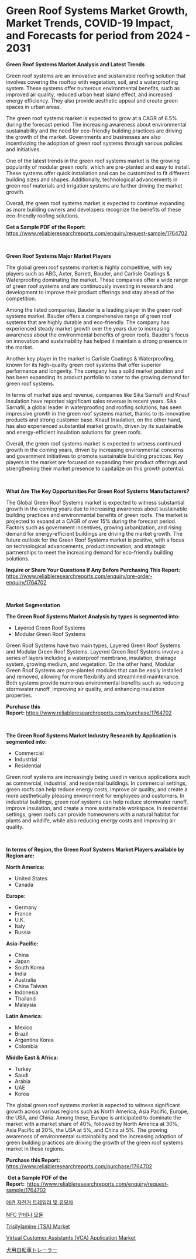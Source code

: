 <p><h1>Green Roof Systems Market Growth, Market Trends, COVID-19 Impact, and Forecasts for period from 2024 - 2031</h1></p><p><strong>Green Roof Systems Market Analysis and Latest Trends</strong></p>
<p><p>Green roof systems are an innovative and sustainable roofing solution that involves covering the rooftop with vegetation, soil, and a waterproofing system. These systems offer numerous environmental benefits, such as improved air quality, reduced urban heat island effect, and increased energy efficiency. They also provide aesthetic appeal and create green spaces in urban areas.</p><p>The green roof systems market is expected to grow at a CAGR of 6.5% during the forecast period. The increasing awareness about environmental sustainability and the need for eco-friendly building practices are driving the growth of the market. Governments and businesses are also incentivizing the adoption of green roof systems through various policies and initiatives.</p><p>One of the latest trends in the green roof systems market is the growing popularity of modular green roofs, which are pre-planted and easy to install. These systems offer quick installation and can be customized to fit different building sizes and shapes. Additionally, technological advancements in green roof materials and irrigation systems are further driving the market growth.</p><p>Overall, the green roof systems market is expected to continue expanding as more building owners and developers recognize the benefits of these eco-friendly roofing solutions.</p></p>
<p><strong>Get a Sample PDF of the Report:&nbsp;</strong> <a href="https://www.reliableresearchreports.com/enquiry/request-sample/1764702">https://www.reliableresearchreports.com/enquiry/request-sample/1764702</a></p>
<p>&nbsp;</p>
<p><strong>Green Roof Systems Major Market Players</strong></p>
<p><p>The global green roof systems market is highly competitive, with key players such as ABG, Axter, Barrett, Bauder, and Carlisle Coatings & Waterproofing dominating the market. These companies offer a wide range of green roof systems and are continuously investing in research and development to improve their product offerings and stay ahead of the competition.</p><p>Among the listed companies, Bauder is a leading player in the green roof systems market. Bauder offers a comprehensive range of green roof systems that are highly durable and eco-friendly. The company has experienced steady market growth over the years due to increasing awareness about the environmental benefits of green roofs. Bauder's focus on innovation and sustainability has helped it maintain a strong presence in the market.</p><p>Another key player in the market is Carlisle Coatings & Waterproofing, known for its high-quality green roof systems that offer superior performance and longevity. The company has a solid market position and has been expanding its product portfolio to cater to the growing demand for green roof systems.</p><p>In terms of market size and revenue, companies like Sika Sarnafil and Knauf Insulation have reported significant sales revenue in recent years. Sika Sarnafil, a global leader in waterproofing and roofing solutions, has seen impressive growth in the green roof systems market, thanks to its innovative products and strong customer base. Knauf Insulation, on the other hand, has also experienced substantial market growth, driven by its sustainable and energy-efficient insulation solutions for green roofs.</p><p>Overall, the green roof systems market is expected to witness continued growth in the coming years, driven by increasing environmental concerns and government initiatives to promote sustainable building practices. Key players in the market are focused on expanding their product offerings and strengthening their market presence to capitalize on this growth potential.</p></p>
<p>&nbsp;</p>
<p><strong>What Are The Key Opportunities For Green Roof Systems Manufacturers?</strong></p>
<p><p>The Global Green Roof Systems market is expected to witness substantial growth in the coming years due to increasing awareness about sustainable building practices and environmental benefits of green roofs. The market is projected to expand at a CAGR of over 15% during the forecast period. Factors such as government incentives, growing urbanization, and rising demand for energy-efficient buildings are driving the market growth. The future outlook for the Green Roof Systems market is positive, with a focus on technological advancements, product innovation, and strategic partnerships to meet the increasing demand for eco-friendly building solutions.</p></p>
<p><strong>Inquire or Share Your Questions If Any Before Purchasing This Report:</strong> <a href="https://www.reliableresearchreports.com/enquiry/pre-order-enquiry/1764702">https://www.reliableresearchreports.com/enquiry/pre-order-enquiry/1764702</a></p>
<p>&nbsp;</p>
<p><strong>Market Segmentation</strong></p>
<p><strong>The Green Roof Systems Market Analysis by types is segmented into:</strong></p>
<p><ul><li>Layered Green Roof Systems</li><li>Modular Green Roof Systems</li></ul></p>
<p><p>Green Roof Systems have two main types, Layered Green Roof Systems and Modular Green Roof Systems. Layered Green Roof Systems involve a series of layers including a waterproof membrane, insulation, drainage system, growing medium, and vegetation. On the other hand, Modular Green Roof Systems are pre-planted modules that can be easily installed and removed, allowing for more flexibility and streamlined maintenance. Both systems provide numerous environmental benefits such as reducing stormwater runoff, improving air quality, and enhancing insulation properties.</p></p>
<p><strong>Purchase this Report:&nbsp;</strong><a href="https://www.reliableresearchreports.com/purchase/1764702">https://www.reliableresearchreports.com/purchase/1764702</a></p>
<p>&nbsp;</p>
<p><strong>The Green Roof Systems Market Industry Research by Application is segmented into:</strong></p>
<p><ul><li>Commercial</li><li>Industrial</li><li>Residential</li></ul></p>
<p><p>Green roof systems are increasingly being used in various applications such as commercial, industrial, and residential buildings. In commercial settings, green roofs can help reduce energy costs, improve air quality, and create a more aesthetically pleasing environment for employees and customers. In industrial buildings, green roof systems can help reduce stormwater runoff, improve insulation, and create a more sustainable workspace. In residential settings, green roofs can provide homeowners with a natural habitat for plants and wildlife, while also reducing energy costs and improving air quality.</p></p>
<p>&nbsp;</p>
<p><strong>In terms of Region, the Green Roof Systems Market Players available by Region are:</strong></p>
<p>
    <p> <strong> North America: </strong>
        <ul>
            <li>United States</li>
            <li>Canada</li>
        </ul>
        </p> 
    <p> <strong> Europe: </strong>
        <ul>
            <li>Germany</li>
            <li>France</li>
            <li>U.K.</li>
            <li>Italy</li>
            <li>Russia</li>
        </ul>
        </p> 
    <p> <strong> Asia-Pacific: </strong>
        <ul>
            <li>China</li>
            <li>Japan</li>
            <li>South Korea</li>
            <li>India</li>
            <li>Australia</li>
            <li>China Taiwan</li>
            <li>Indonesia</li>
            <li>Thailand</li>
            <li>Malaysia</li>
        </ul>
        </p> 
    <p> <strong> Latin America: </strong>
        <ul>
            <li>Mexico</li>
            <li>Brazil</li>
            <li>Argentina Korea</li>
            <li>Colombia</li>
        </ul>
        </p> 
    <p> <strong> Middle East & Africa: </strong>
        <ul>
            <li>Turkey</li>
            <li>Saudi</li>
            <li>Arabia</li>
            <li>UAE</li>
            <li>Korea</li>
        </ul>
    </p>
    </p>
<p><p>The global green roof systems market is expected to witness significant growth across various regions such as North America, Asia Pacific, Europe, the USA, and China. Among these, Europe is anticipated to dominate the market with a market share of 40%, followed by North America at 30%, Asia Pacific at 20%, the USA at 5%, and China at 5%. The growing awareness of environmental sustainability and the increasing adoption of green building practices are driving the growth of the green roof systems market in these regions.</p></p>
<p><strong>Purchase this Report: </strong><a href="https://www.reliableresearchreports.com/purchase/1764702">https://www.reliableresearchreports.com/purchase/1764702</a></p>
<p>&nbsp;<strong>Get a Sample PDF of the Report:&nbsp;&nbsp;</strong><a href="https://www.reliableresearchreports.com/enquiry/request-sample/1764702">https://www.reliableresearchreports.com/enquiry/request-sample/1764702</a></p>
<p><strong></strong></p>
<p><p><a href="https://medium.com/@skyleitney456456/%EA%B0%9C-%EC%9E%90%EC%A0%84%EA%B1%B0-%ED%8A%B8%EB%A0%88%EC%9D%BC%EB%9F%AC%EC%99%80-%EC%9C%A0%EB%AA%A8%EC%B0%A8-%EC%8B%9C%EC%9E%A5-%EB%B6%84%EC%84%9D-%EB%B0%8F-2024%EB%85%84%EB%B6%80%ED%84%B0-2031%EB%85%84%EA%B9%8C%EC%A7%80%EC%9D%98-%ED%81%AC%EA%B8%B0-%EC%98%88%EC%B8%A1-6a5843053ed6">애견 자전거 트레일러 및 유모차</a></p><p><a href="https://medium.com/@ppekbp22499696/nfc-%EC%95%88%ED%85%8C%EB%82%98-%EB%AA%A8%EB%93%88-%EC%8B%9C%EC%9E%A5-%EA%B2%BD%EC%9F%81-%EB%B6%84%EC%84%9D-%EC%8B%9C%EC%9E%A5-%EB%8F%99%ED%96%A5-%EB%B0%8F-2031%EB%85%84%EA%B9%8C%EC%A7%80%EC%9D%98-%EC%98%88%EC%B8%A1-595546a64904">NFC 안테나 모듈</a></p><p><a href="https://view.publitas.com/reportprime-1/trisilylamine-tsa-market-provides-a-comprehensive-analysis-including-a-macro-overview-of-the-market-as-well-as-micro-details-such-as-market-size-and-competitive-landscape/">Trisilylamine (TSA) Market</a></p><p><a href="https://unruly-ladybug-44b.notion.site/Virtual-Customer-Assistants-VCA-Application-Market-Furnish-Information-about-Market-Size-Market-S-52458166aa9f4bfdb3f1d656598a9533">Virtual Customer Assistants (VCA) Application Market</a></p><p><a href="https://medium.com/@klr1591/%E7%8A%AC%E7%94%A8%E8%87%AA%E8%BB%A2%E8%BB%8A%E3%83%88%E3%83%AC%E3%83%BC%E3%83%A9%E3%83%BC%E5%B8%82%E5%A0%B4-%E5%B8%82%E5%A0%B4%E3%82%B7%E3%82%A7%E3%82%A2-%E5%B8%82%E5%A0%B4%E5%8B%95%E5%90%91-%E5%B0%86%E6%9D%A5%E3%81%AE%E6%88%90%E9%95%B7%E3%81%AE%E6%8E%A2%E7%B4%A2-60b1fcd4a82f">犬用自転車トレーラー</a></p></p>